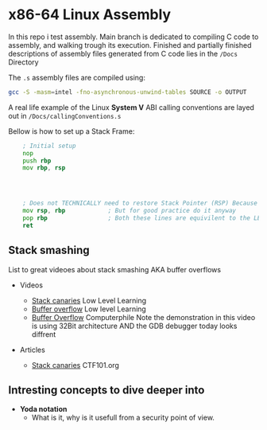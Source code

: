 # x86-64 Linux Assembly

In this repo i test assembly.
Main branch is dedicated to compiling C code to assembly, and walking trough its execution.
Finished and partially finished descriptions of assembly files generated from C code lies in the `/Docs` Directory

The `.s` assembly files are compiled using:

```zsh
gcc -S -masm=intel -fno-asynchronous-unwind-tables SOURCE -o OUTPUT
```

A real life example of the Linux **System V** ABI calling conventions are layed out in `/Docs/callingConventions.s`

Bellow is how to set up a Stack Frame:

```asm
    ; Initial setup
    nop
    push rbp
    mov rbp, rsp




    ; Does not TECHNICALLY need to restore Stack Pointer (RSP) Because it was never modified
    mov rsp, rbp            ; But for good practice do it anyway
    pop rbp                 ; Both these lines are equivilent to the LEAVE instruction
    ret
```

## Stack smashing

List to great videoes about stack smashing AKA buffer overflows

- Videos

  - [Stack canaries](https://www.youtube.com/watch?v=z6gdQt8mjn4) Low Level Learning
  - [Buffer overflow](https://www.youtube.com/watch?v=qpyRz5lkRjE) Low level Learning
  - [Buffer Overflow](https://www.youtube.com/watch?v=1S0aBV-Waeo) Computerphile
    Note the demonstration in this video is using 32Bit architecture AND the GDB debugger today looks diffrent

- Articles
  - [Stack canaries](https://ctf101.org/binary-exploitation/stack-canaries/) CTF101.org

## Intresting concepts to dive deeper into

- **Yoda notation**
  - What is it, why is it usefull from a security point of view.
